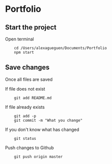 Portfolio
=========


Start the project
-----------------

Open terminal
```
	cd /Users/alexagueguen/Documents/Portfolio
	npm start
```


Save changes
------------

Once all files are saved


If file does not exist
```
	git add README.md
```

If file already exists
```
	git add -p
	git commit -m "What you change"
```

If you don't know what has changed

```
	git status
```

Push changes to Github

```
	git push origin master
```
